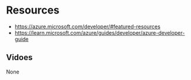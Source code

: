 # Resources

- https://azure.microsoft.com/developer/#featured-resources
- https://learn.microsoft.com/azure/guides/developer/azure-developer-guide

## Vidoes

None